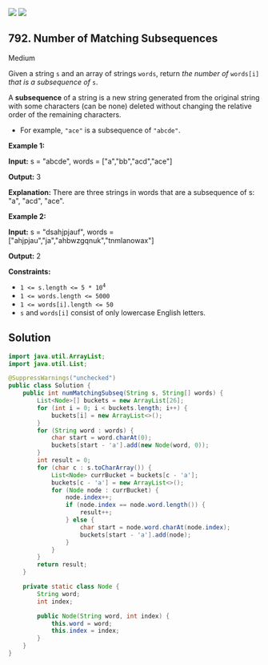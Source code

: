 [![](https://img.shields.io/github/stars/javadev/LeetCode-in-Java?label=Stars&style=flat-square)](https://github.com/javadev/LeetCode-in-Java)
[![](https://img.shields.io/github/forks/javadev/LeetCode-in-Java?label=Fork%20me%20on%20GitHub%20&style=flat-square)](https://github.com/javadev/LeetCode-in-Java/fork)

## 792\. Number of Matching Subsequences

Medium

Given a string `s` and an array of strings `words`, return _the number of_ `words[i]` _that is a subsequence of_ `s`.

A **subsequence** of a string is a new string generated from the original string with some characters (can be none) deleted without changing the relative order of the remaining characters.

*   For example, `"ace"` is a subsequence of `"abcde"`.

**Example 1:**

**Input:** s = "abcde", words = ["a","bb","acd","ace"]

**Output:** 3

**Explanation:** There are three strings in words that are a subsequence of s: "a", "acd", "ace". 

**Example 2:**

**Input:** s = "dsahjpjauf", words = ["ahjpjau","ja","ahbwzgqnuk","tnmlanowax"]

**Output:** 2 

**Constraints:**

*   <code>1 <= s.length <= 5 * 10<sup>4</sup></code>
*   `1 <= words.length <= 5000`
*   `1 <= words[i].length <= 50`
*   `s` and `words[i]` consist of only lowercase English letters.

## Solution

```java
import java.util.ArrayList;
import java.util.List;

@SuppressWarnings("unchecked")
public class Solution {
    public int numMatchingSubseq(String s, String[] words) {
        List<Node>[] buckets = new ArrayList[26];
        for (int i = 0; i < buckets.length; i++) {
            buckets[i] = new ArrayList<>();
        }
        for (String word : words) {
            char start = word.charAt(0);
            buckets[start - 'a'].add(new Node(word, 0));
        }
        int result = 0;
        for (char c : s.toCharArray()) {
            List<Node> currBucket = buckets[c - 'a'];
            buckets[c - 'a'] = new ArrayList<>();
            for (Node node : currBucket) {
                node.index++;
                if (node.index == node.word.length()) {
                    result++;
                } else {
                    char start = node.word.charAt(node.index);
                    buckets[start - 'a'].add(node);
                }
            }
        }
        return result;
    }

    private static class Node {
        String word;
        int index;

        public Node(String word, int index) {
            this.word = word;
            this.index = index;
        }
    }
}
```